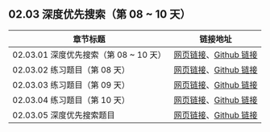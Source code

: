 ## 02.03 深度优先搜索（第 08 ~ 10 天）

| 章节标题                               | 链接地址                                                     |
| -------------------------------------- | ------------------------------------------------------------ |
| 02.03.01 深度优先搜索（第 08 ~ 10 天） | [网页链接](https://datawhalechina.github.io/leetcode-notes/#/ch02/02.03/02.03.01-DFS)、[Github 链接](https://github.com/datawhalechina/leetcode-notes/blob/main/docs/ch02/02.03/02.03.01-DFS.md) |
| 02.03.02 练习题目（第 08 天） | [网页链接](https://datawhalechina.github.io/leetcode-notes/#/ch02/02.03/02.03.02-Exercises)、[Github 链接](https://github.com/datawhalechina/leetcode-notes/blob/main/docs/ch02/02.03/02.03.02-Exercises.md) |
| 02.03.03 练习题目（第 09 天） | [网页链接](https://datawhalechina.github.io/leetcode-notes/#/ch02/02.03/02.03.03-Exercises)、[Github 链接](https://github.com/datawhalechina/leetcode-notes/blob/main/docs/ch02/02.03/02.03.03-Exercises.md) |
| 02.03.04 练习题目（第 10 天） | [网页链接](https://datawhalechina.github.io/leetcode-notes/#/ch02/02.03/02.03.04-Exercises)、[Github 链接](https://github.com/datawhalechina/leetcode-notes/blob/main/docs/ch02/02.03/02.03.04-Exercises.md) |
| 02.03.05 深度优先搜索题目 | [网页链接](https://datawhalechina.github.io/leetcode-notes/#/ch02/02.03/02.03.05-DFS-List)、[Github 链接](https://github.com/datawhalechina/leetcode-notes/blob/main/docs/ch02/02.03/02.03.05-DFS-List.md) |
